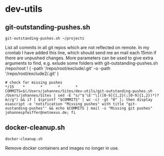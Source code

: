 # dev-utils

## git-outstanding-pushes.sh

```
git-outstanding-pushes.sh ~/projects
```

List all commits in all git repos which are not reflected on remote. In my crontab I have added this line, which should send me an mail each 15min if there are unpushed changes.
More parameters can be used to give extra arguments to find, e.g. exlude some folders with  git-outstanding-pushes.sh /repo/root ! \( -path '/repo/root/exclude/.git' -o -path '/repo/root/exclude2/.git' \)

```
# check for missing pushes
*/15    *       *       *       *       COMMITS=$(/Users/johannes/Sites/dev-utils/git-outstanding-pushes.sh /Users/johannes/Sites | sed -E "s/"$'\E'"\[([0-9]{1,2}(;[0-9]{1,2})*)?m//g") && if [ $(printf "$COMMITS" | wc -c) -gt "0" ]; then display osascript -e 'notification "Missing pushes" with title "git-oustanding-pushes"' && echo $COMMITS | mail -s "Missing git pushes" johannespfeiffer@netnexus.de; fi
```


## docker-cleanup.sh
```
docker-cleanup.sh
```

Remove docker containers and images no longer in use.

